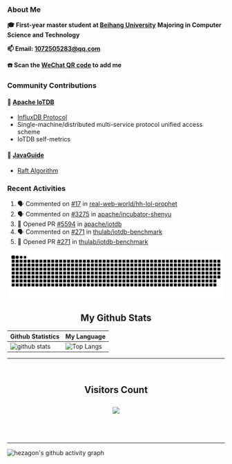### About Me

**🎓 First-year master student at [Beihang University](https://www.buaa.edu.cn/)** **Majoring in Computer Science and Technology**

**📫 Email: 1072505283@qq.com**

**☎️ Scan the [WeChat QR code](https://github.com/jun0315/jun0315/issues/1) to add me**

### Community Contributions

#### 🚀 [Apache IoTDB](https://github.com/apache/iotdb/pulls?q=+is%3Apr+author%3Ajun0315)

- [InfluxDB Protocol](https://iotdb.apache.org/zh/UserGuide/Master/API/InfluxDB-Protocol.html)
- Single-machine/distributed multi-service protocol unified access scheme
- IoTDB self-metrics

#### 🚀 [JavaGuide](https://github.com/Snailclimb/JavaGuide)

- [Raft Algorithm](https://javaguide.cn/distributed-system/theorem&algorithm&protocol/raft-algorithm/)

### Recent Activities
<!--START_SECTION:activity-->
1. 🗣 Commented on [#17](https://github.com/real-web-world/hh-lol-prophet/issues/17) in [real-web-world/hh-lol-prophet](https://github.com/real-web-world/hh-lol-prophet)
2. 🗣 Commented on [#3275](https://github.com/apache/incubator-shenyu/issues/3275) in [apache/incubator-shenyu](https://github.com/apache/incubator-shenyu)
3. 💪 Opened PR [#5594](https://github.com/apache/iotdb/pull/5594) in [apache/iotdb](https://github.com/apache/iotdb)
4. 🗣 Commented on [#271](https://github.com/thulab/iotdb-benchmark/issues/271) in [thulab/iotdb-benchmark](https://github.com/thulab/iotdb-benchmark)
5. 💪 Opened PR [#271](https://github.com/thulab/iotdb-benchmark/pull/271) in [thulab/iotdb-benchmark](https://github.com/thulab/iotdb-benchmark)
<!--END_SECTION:activity-->

![github contribution grid snake animation](https://raw.githubusercontent.com/jun0315/jun0315/output/github-contribution-grid-snake.svg)

<!-- START NEW SECTION -->
<p align="center">
 <h2 align="center">My Github Stats</h2>

| Github Statistics                                                                                           | My Language                                                                                                                 |
| ----------------------------------------------------------------------------------------------------------- | --------------------------------------------------------------------------------------------------------------------------- |
| ![github stats](https://github-readme-stats.vercel.app/api?username=jun0315&theme=dark&show_icons=true) | ![Top Langs](https://github-readme-stats.vercel.app/api/top-langs/?username=jun0315&hide=TeX&layout=compact&theme=dark) |

<hr>

<div align="center">
<br><h2 align="centre"><b>Visitors Count</b></p>  
<p align="center"><img align="center" src="https://profile-counter.glitch.me/{jun0315}/count.svg" /></p> 
<br></div>

<hr>

![hezagon's github activity graph](https://activity-graph.herokuapp.com/graph?username=jun0315&theme=react-dark)

